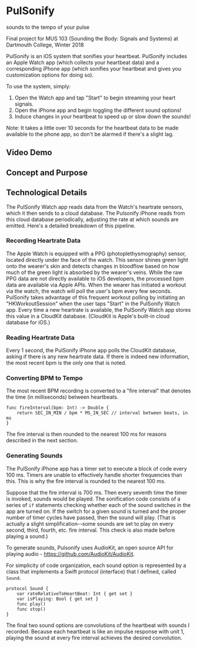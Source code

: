 # PulSonify
sounds to the tempo of your pulse

Final project for MUS 103 (Sounding the Body: Signals and Systems) at Dartmouth College, Winter 2018

PulSonify is an iOS system that sonifies your heartbeat. PulSonify includes an Apple Watch app (which collects your heartbeat data) and a corresponding iPhone app (which sonifies your heartbeat and gives you customization options for doing so).

To use the system, simply:
1) Open the Watch app and tap "Start" to begin streaming your heart signals.
2) Open the iPhone app and begin toggling the different sound options!
3) Induce changes in your heartbeat to speed up or slow down the sounds!

Note: It takes a little over 10 seconds for the heartbeat data to be made available to the phone app, so don't be alarmed if there's a slight lag.

## Video Demo

## Concept and Purpose

## Technological Details

The PulSonify Watch app reads data from the Watch's heartrate sensors, which it then sends to a cloud database. The Pulsonify iPhone reads from this cloud database periodically, adjusting the rate at
which sounds are emitted. Here's a detailed breakdown of this pipeline.

### Recording Heartrate Data
The Apple Watch is equipped with a PPG (photoplethysmography) sensor, located directly under the face of the watch. This sensor shines green light onto the wearer's skin and detects changes in bloodflow
based on how much of the green light is absorbed by the wearer's veins. While the raw PPG data are not directly available to iOS developers, the processed bpm data are available via Apple APIs. When the wearer has initiated a workout via the watch, the watch will poll the user's bpm every few seconds. PulSonify takes advantage of this frequent workout polling by initiating an "HKWorkoutSession" when the user taps "Start" in the PulSonify Watch app. Every time a new heartrate is available, the PulSonify Watch app stores this value in a CloudKit database. (CloudKit is Apple's built-in cloud database for iOS.)

### Reading Heartrate Data
Every 1 second, the PulSonify iPhone app polls the CloudKit database, asking if there is any new heartrate data. If there is indeed new information, the most recent bpm is the only one that is noted.

### Converting BPM to Tempo
The most recent BPM recording is converted to a "fire interval" that denotes the time (in milliseconds) between heartbeats.
```
func fireInterval(bpm: Int) -> Double {
    return SEC_IN_MIN / bpm * MS_IN_SEC // interval between beats, in ms
}
```
The fire interval is then rounded to the nearest 100 ms for reasons described in the next section.

### Generating Sounds
The PulSonify iPhone app has a timer set to execute a block of code every 100 ms. Timers are unable to effectively handle shorter frequencies than this. This is why the fire interval is rounded to the nearest 100 ms.

Suppose that the fire interval is 700 ms. Then every seventh time the timer is invoked, sounds would be played. The sonification code consists of a series of  `if` statements checking whether each of the
sound switches in the app are turned on. If the switch for a given sound is turned and the proper number of timer cycles have passed, then the sound will play. (That is actually a slight simplification--some sounds are set to play on every second, third, fourth, etc. fire interval. This check is also made before playing a sound.)

To generate sounds, Pulsonify uses AudioKit, an open source API for playing audio - https://github.com/AudioKit/AudioKit.

For simplicity of code organization, each sound option is represented by a class that implements a Swift protocol (interface) that I defined, called `Sound`.

```
protocol Sound {
    var rateRelativeToHeartBeat: Int { get set }
    var isPlaying: Bool { get set }
    func play()
    func stop()
}
```

The final two sound options are convolutions of the heartbeat with sounds I recorded. Because each heartbeat is like an impulse response with unit 1, playing the sound at every fire interval achieves the desired convolution.





